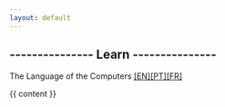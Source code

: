 ```yaml
---
layout: default
---
```

<section>
<h1><span>---------------</span> Learn <span>---------------</span></h1>
<p>The Language of the Computers <a href="">[EN]</a><a href="">[PT]</a><a href="">[FR]</a></p>
{{ content }}
</section>
